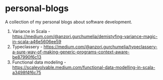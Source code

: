 # personal-blogs
A collection of my personal blogs about software development.

1) Variance in Scala - https://medium.com/@anzori.gurchumelia/demistyfing-variance-magic-in-scala-a46e5606ee59 
2) Typeclassery - https://medium.com/@anzori.gurchumelia/typeclassery-a-sure-way-of-making-generic-programs-context-aware-be87990f6c13
3) Functional data modeling - https://scalevolvable.medium.com/functional-data-modelling-in-scala-a3498f4f6c75
